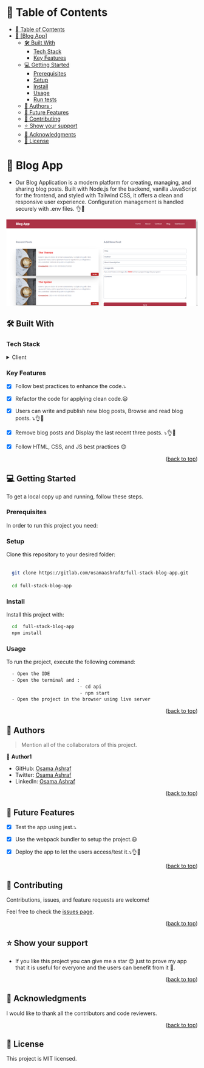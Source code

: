 <a name="readme-top"></a>



# 📗 Table of Contents

- [📗 Table of Contents](#-table-of-contents)
- [📖 \[Blog App\] ](#-Blog_App-)
  - [🛠 Built With ](#-built-with-)
    - [Tech Stack ](#tech-stack-)
    - [Key Features ](#key-features-)
  - [💻 Getting Started ](#-getting-started-)
    - [Prerequisites](#prerequisites)
    - [Setup](#setup)
    - [Install](#install)
    - [Usage](#usage)
    - [Run tests](#run-tests)
  - [👥 Authors :  ](#-authors---)
  - [🔭 Future Features ](#-future-features-)
  - [🤝 Contributing ](#-contributing-)
  - [⭐️ Show your support ](#️-show-your-support-)
  - [🙏 Acknowledgments ](#-acknowledgments-)
  - [📝 License ](#-license-)

<!-- PROJECT DESCRIPTION -->

# 📖 Blog App <a name="about-project"></a>

- Our Blog Application is a modern platform for creating, managing, and sharing blog posts. Built with Node.js for the backend, vanilla JavaScript for the frontend, and styled with Tailwind CSS, it offers a clean and responsive user experience. Configuration management is handled securely with .env files. 👌💯

![alt text](image.png)
## 🛠 Built With <a name="built-with"></a>

### Tech Stack <a name="tech-stack"></a>



<details>
  <summary>Client</summary>
  <ul>
   <li>HTML</li>
    <li>CSS</li>
    <li>Tailwind CSS</li>
    <li>Vanilla JavaScript</li>
  </ul>
  <summary>Backend</summary>
  <ul>
   <li>Node Js</li>
    <li>Express</li>
    <li>Mongo DB</li>
  </ul>
</details>

### Key Features <a name="key-features"></a>


- [x] Follow best practices to enhance the code.⤵️
- [x] Refactor the code for applying clean code.😃
- [x] Users can write and publish new blog posts, Browse and read blog posts. ⤵👌💯
- [x] Remove blog posts and Display the last recent three posts. ⤵👌💯
- [x] Follow HTML, CSS, and JS best practices 😊




<p align="right">(<a href="#readme-top">back to top</a>)</p>


## 💻 Getting Started <a name="getting-started"></a>



To get a local copy up and running, follow these steps.

### Prerequisites

In order to run this project you need:


### Setup

Clone this repository to your desired folder:


```sh

  git clone https://gitlab.com/osamaashraf8/full-stack-blog-app.git
  
  cd full-stack-blog-app
```


### Install

Install this project with:
```sh
  cd  full-stack-blog-app
  npm install
```

### Usage

To run the project, execute the following command:

```sh
  - Open the IDE
  - Open the terminal and : 
                           - cd api 
                           - npm start
  - Open the project in the browser using live server                         
```



<p align="right">(<a href="#readme-top">back to top</a>)</p>

<!-- AUTHORS -->

## 👥 Authors <a name="authors"></a>

> Mention all of the collaborators of this project.

👤 **Author1**

- GitHub: [Osama Ashraf](https://github.com/osamaashraf6)
- Twitter: [Osama Ashraf](https://twitter.com/OsamaAshraf578?t=l75KjrhQgK4h-vSPfgk1gA&s=08)
- LinkedIn: [Osama Ashraf](https://www.linkedin.com/in/osama-salem-2a046b203)

<p align="right">(<a href="#readme-top">back to top</a>)</p>


<!-- FUTURE FEATURES -->

## 🔭 Future Features <a name="future-features"></a>





- [x] Test the app using jest.⤵️
- [x] Use the webpack bundler to setup the project.😃
- [x] Deploy the app to let the users access/test it.⤵👌💯



<p align="right">(<a href="#readme-top">back to top</a>)</p>

<!-- CONTRIBUTING -->

## 🤝 Contributing <a name="contributing"></a>

Contributions, issues, and feature requests are welcome!

Feel free to check the [issues page](https://gitlab.com/osamaashraf8/full-stack-blog-app/-/issues).

<p align="right">(<a href="#readme-top">back to top</a>)</p>

<!-- SUPPORT -->

## ⭐️ Show your support <a name="support"></a>

- If you like this project you can give me a star 😊 just to prove my app that it is useful for everyone and the users can benefit from it 💯.


<p align="right">(<a href="#readme-top">back to top</a>)</p>

<!-- ACKNOWLEDGEMENTS -->

## 🙏 Acknowledgments <a name="acknowledgements"></a>


I would like to thank all the contributors and code reviewers.

<p align="right">(<a href="#readme-top">back to top</a>)</p>


<!-- LICENSE -->

## 📝 License <a name="license"></a>

This project is MIT licensed.
